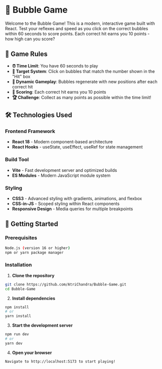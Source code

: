 # 🫧 Bubble Game

Welcome to the Bubble Game! This is a modern, interactive game built with React. Test your reflexes and speed as you click on the correct bubbles within 60 seconds to score points. Each correct hit earns you 10 points - how high can you score?

## 🎯 Game Rules 

- **⏰ Time Limit**: You have 60 seconds to play
- **🎯 Target System**: Click on bubbles that match the number shown in the "Hit" box
- **🔄 Dynamic Gameplay**: Bubbles regenerate with new positions after each correct hit
- **💯 Scoring**: Each correct hit earns you 10 points
- **🏆 Challenge**: Collect as many points as possible within the time limit!


## 🛠 Technologies Used

### **Frontend Framework**
- **React 18** - Modern component-based architecture
- **React Hooks** - useState, useEffect, useRef for state management

### **Build Tool**
- **Vite** - Fast development server and optimized builds
- **ES Modules** - Modern JavaScript module system

### **Styling**
- **CSS3** - Advanced styling with gradients, animations, and flexbox
- **CSS-in-JS** - Scoped styling within React components
- **Responsive Design** - Media queries for multiple breakpoints




## 🚀 Getting Started

### **Prerequisites**
```bash
Node.js (version 16 or higher)
npm or yarn package manager
```

### **Installation**

1. **Clone the repository**
```bash
git clone https://github.com/AtriChandra/Bubble-Game.git
cd Bubble-Game
```

2. **Install dependencies**
```bash
npm install
# or
yarn install
```

3. **Start the development server**
```bash
npm run dev
# or
yarn dev
```

4. **Open your browser**
```
Navigate to http://localhost:5173 to start playing!
```



